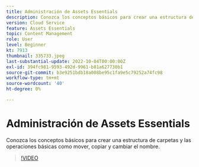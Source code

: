```yaml
---
title: Administración de Assets Essentials
description: Conozca los conceptos básicos para crear una estructura de carpetas y las operaciones básicas como mover, copiar y cambiar el nombre.
version: Cloud Service
feature: Assets Essentials
topic: Content Management
role: User
level: Beginner
kt: 7913
thumbnail: 335733.jpeg
last-substantial-update: 2022-10-04T00:00:00Z
exl-id: 394fc981-9593-492d-9961-b81a627730b1
source-git-commit: b3e9251bdb18a008be95c1fa9e5c79252a74fc98
workflow-type: tm+mt
source-wordcount: '40'
ht-degree: 0%

---
```


# Administración de Assets Essentials

Conozca los conceptos básicos para crear una estructura de carpetas y las operaciones básicas como mover, copiar y cambiar el nombre.

>[!VIDEO](https://video.tv.adobe.com/v/335733?quality=12&learn=on)
